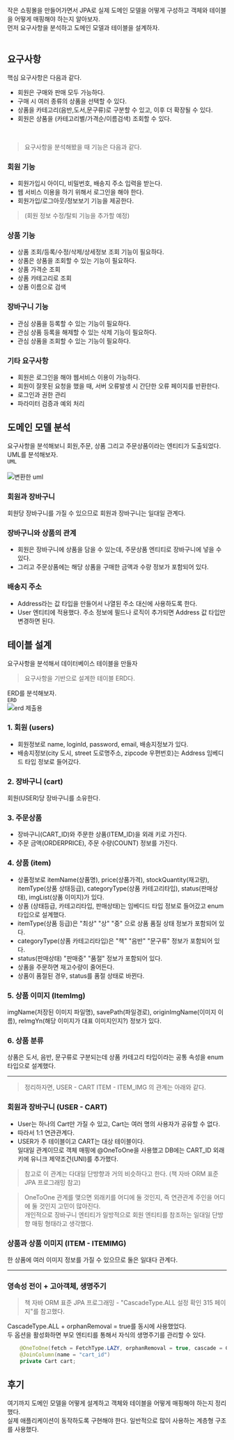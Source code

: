 작은 쇼핑몰을 만들어가면서 JPA로 실제 도메인 모델을 어떻게 구성하고 객체와 테이블을 어떻게 매핑해야 하는지 알아보자. <br>
먼저 요구사항을 분석하고 도메인 모델과 테이블을 설계하자. <br><br>
## 요구사항
핵심 요구사항은 다음과 같다.
+ 회원은 구매와 판매 모두 가능하다.
+ 구매 시 여러 종류의 상품을 선택할 수 있다.
+ 상품을 카테고리(음반,도서,문구류)로 구분할 수 있고, 이후 더 확장될 수 있다.
+ 회원은 상품을 (카테고리별/가격순/이름검색) 조회할 수 있다.

<br>

> 요구사항을 분석해봤을 때 기능은 다음과 같다. 
### 회원 기능
+ 회원가입시 아이디, 비밀번호, 배송지 주소 입력을 받는다.
+ 웹 서비스 이용을 하기 위해서 로그인을 해야 한다.
+ 회원가입/로그아웃/정보보기 기능을 제공한다. 
>(회원 정보 수정/탈퇴 기능을 추가할 예정)

### 상품 기능
+ 상품 조회/등록/수정/삭제/상세정보 조회 기능이 필요하다.
+ 상품은 상품을 조회할 수 있는 기능이 필요하다.
+	상품 가격순 조회
+ 상품 카테고리로 조회
+	상품 이름으로 검색

### 장바구니 기능
+ 관심 상품을 등록할 수 있는 기능이 필요하다.
+ 관심 상품 등록을 해제할 수 있는 삭제 기능이 필요하다.
+ 관심 상품을 조회할 수 있는 기능이 필요하다.

### 기타 요구사항
+ 회원은 로그인을 해야 웹서비스 이용이 가능하다. 
+ 회원이 잘못된 요청을 했을 때, 서버 오류발생 시 간단한 오류 페이지를 반환한다.
+ 로그인과 권한 관리
+ 파라미터 검증과 예외 처리 


## 도메인 모델 분석
요구사항을 분석해보니 회원,주문, 상품 그리고 주문상품이라는 엔티티가 도출되었다. <br>
UML를 분석해보자. <br> `UML` <br><br>
![변환한 uml](https://github.com/Kim-Gyuri/bookstore/assets/57389368/84710f17-c3bd-4ad0-8ceb-126ac49cb485)

### 회원과 장바구니
회원당 장바구니를 가질 수 있으므로 회원과 장바구니는 일대일 관계다.

### 장바구니와 상품의 관계
+ 회원은 장바구니에 상품을 담을 수 있는데, 주문상품 엔티티로 장바구니에 넣을 수 있다.
+ 그리고 주문상품에는 해당 상품을 구매한 금액과 수량 정보가 포함되어 있다.

### 배송지 주소
+ Address라는 값 타입을 만들어서 나열된 주소 대신에 사용하도록 한다.
+ User 엔티티에 적용했다. 주소 정보에 필드나 로직이 추가되면 Address 값 타입만 변경하면 된다.

## 테이블 설계
요구사항을 분석해서 데이터베이스 테이블을 만들자
> 요구사항을 기반으로 설계한 테이블 ERD다.

ERD를 분석해보자. <br> `ERD` <br>
![erd 제출용](https://github.com/Kim-Gyuri/bookstore/assets/57389368/0627e85d-5a00-4fca-bc88-f6afa91e2625)


### 1. 회원 (users)
+ 회원정보로 name, loginId, password, email, 배송지정보가 있다.
+ 배송지정보(city 도시, street 도로명주소, zipcode 우편번호)는 Address 임베디드 타입 정보로 들어갔다.
 

### 2. 장바구니 (cart)
회원(USER)당 장바구니를 소유한다.


### 3. 주문상품
+ 장바구니(CART_ID)와 주문한 상품(ITEM_ID)을 외래 키로 가진다.
+ 주문 금액(ORDERPRICE), 주문 수량(COUNT) 정보를 가진다.

### 4. 상품 (item)
+ 상품정보로 itemName(상품명), price(상품가격), stockQuantity(재고량), <br> itemType(상품 상태등급), categoryType(상품 카테고리타입), status(판매상태), imgList(상품 이미지)가 있다.
+ 상품 (상태등급, 카테고리타입, 판매상태)는 임베디드 타입 정보로 들어갔고 enum 타입으로 설계했다.
+ itemType(상품 등급)은 "최상" "상" "중" 으로 상품 품질 상태 정보가 포함되어 있다.
+ categoryType(상품 카테고리타입)은 "책" "음반" "문구류" 정보가 포함되어 있다.
+ status(판매상태) "판매중" "품절" 정보가 포함되어 있다.
+ 상품을 주문하면 재고수량이 줄어든다.
+ 상품이 품절된 경우, status를 품절 상태로 바뀐다.

### 5. 상품 이미지 (ItemImg) 
imgName(저장된 이미지 파일명), savePath(파일경로), originImgName(이미지 이름), reImgYn(해당 이미지가 대표 이미지인지?) 정보가 있다. 

### 6. 상품 분류
상품은 도서, 음반, 문구류로 구분되는데 상품 카테고리 타입이라는 공통 속성을 enum 타입으로 설계했다.


---

> 정리하자면, USER - CART   ITEM - ITEM_IMG 의 관계는 아래와 같다.
### 회원과 장바구니 (USER  - CART)
+ User는 하나의 Cart만 가질 수 있고, Cart는 여러 명의 사용자가 공유할 수 없다.
+ 따라서 1:1 연관관계다.
+ USER가 주 테이블이고 CART는 대상 테이블이다. <br> 일대일 관계이므로 객체 매핑에 @OneToOne을 사용했고 DB에는 CART_ID 외래키에 유니크 제약조건(UNI)를 추가했다.
> 참고로 이 관계는 다대일 단방향과 거의 비슷하다고 한다. (책 자바 ORM 표준 JPA 프로그래밍 참고)

> OneToOne 관계를 맺으면 외래키를 어디에 둘 것인지, 즉 연관관계 주인을 어디에 둘 것인지 고민이 많아진다. <br>
> 개인적으로 장바구니 엔티티가 일방적으로 회원 엔티티를 참조하는 일대일 단방향 매핑 형태라고 생각했다.


### 상품과 상품 이미지 (ITEM - ITEMIMG)
한 상품에 여러 이미지 정보를 가질 수 있으므로 둘은 일대다 관계다.

---


### 영속성 전이 + 고아객체, 생명주기
> 책 자바 ORM 표준 JPA 프로그래밍 - "CascadeType.ALL 설정 확인 315 페이지"를 참고했다.

CascadeType.ALL + orphanRemoval  = true를 동시에 사용했었다. <br> 두 옵션을 활성화하면 부모 엔티티를 통해서 자식의 생명주기를 관리할 수 있다.
```java
    @OneToOne(fetch = FetchType.LAZY, orphanRemoval = true, cascade = CascadeType.ALL)
    @JoinColumn(name = "cart_id")
    private Cart cart;
```    

##  후기
여기까지 도메인 모델을 어떻게 설계하고 객체와 테이블을 어떻게 매핑해야 하는지 정리했다. <br>
실제 애플리케이션이 동작하도록 구현해야 한다. 일반적으로 많이 사용하는 계층형 구조를 사용했다.    

